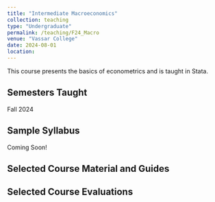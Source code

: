 ```yaml
---
title: "Intermediate Macroeconomics"
collection: teaching
type: "Undergraduate"
permalink: /teaching/F24_Macro
venue: "Vassar College"
date: 2024-08-01
location: 
---
```

This course presents the basics of econometrics and is taught in Stata.

## Semesters Taught 
Fall 2024

## Sample Syllabus
Coming Soon! 

## Selected Course Material and Guides

## Selected Course Evaluations 
